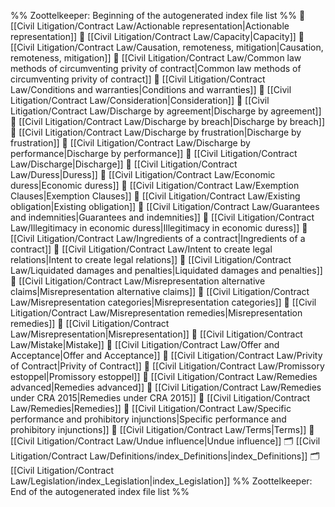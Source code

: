 %% Zoottelkeeper: Beginning of the autogenerated index file list  %%
📄 [[Civil Litigation/Contract Law/Actionable representation|Actionable representation]]
📄 [[Civil Litigation/Contract Law/Capacity|Capacity]]
📄 [[Civil Litigation/Contract Law/Causation, remoteness, mitigation|Causation, remoteness, mitigation]]
📄 [[Civil Litigation/Contract Law/Common law methods of circumventing privity of contract|Common law methods of circumventing privity of contract]]
📄 [[Civil Litigation/Contract Law/Conditions and warranties|Conditions and warranties]]
📄 [[Civil Litigation/Contract Law/Consideration|Consideration]]
📄 [[Civil Litigation/Contract Law/Discharge by agreement|Discharge by agreement]]
📄 [[Civil Litigation/Contract Law/Discharge by breach|Discharge by breach]]
📄 [[Civil Litigation/Contract Law/Discharge by frustration|Discharge by frustration]]
📄 [[Civil Litigation/Contract Law/Discharge by performance|Discharge by performance]]
📄 [[Civil Litigation/Contract Law/Discharge|Discharge]]
📄 [[Civil Litigation/Contract Law/Duress|Duress]]
📄 [[Civil Litigation/Contract Law/Economic duress|Economic duress]]
📄 [[Civil Litigation/Contract Law/Exemption Clauses|Exemption Clauses]]
📄 [[Civil Litigation/Contract Law/Existing obligation|Existing obligation]]
📄 [[Civil Litigation/Contract Law/Guarantees and indemnities|Guarantees and indemnities]]
📄 [[Civil Litigation/Contract Law/Illegitimacy in economic duress|Illegitimacy in economic duress]]
📄 [[Civil Litigation/Contract Law/Ingredients of a contract|Ingredients of a contract]]
📄 [[Civil Litigation/Contract Law/Intent to create legal relations|Intent to create legal relations]]
📄 [[Civil Litigation/Contract Law/Liquidated damages and penalties|Liquidated damages and penalties]]
📄 [[Civil Litigation/Contract Law/Misrepresentation alternative claims|Misrepresentation alternative claims]]
📄 [[Civil Litigation/Contract Law/Misrepresentation categories|Misrepresentation categories]]
📄 [[Civil Litigation/Contract Law/Misrepresentation remedies|Misrepresentation remedies]]
📄 [[Civil Litigation/Contract Law/Misrepresentation|Misrepresentation]]
📄 [[Civil Litigation/Contract Law/Mistake|Mistake]]
📄 [[Civil Litigation/Contract Law/Offer and Acceptance|Offer and Acceptance]]
📄 [[Civil Litigation/Contract Law/Privity of Contract|Privity of Contract]]
📄 [[Civil Litigation/Contract Law/Promissory estoppel|Promissory estoppel]]
📄 [[Civil Litigation/Contract Law/Remedies advanced|Remedies advanced]]
📄 [[Civil Litigation/Contract Law/Remedies under CRA 2015|Remedies under CRA 2015]]
📄 [[Civil Litigation/Contract Law/Remedies|Remedies]]
📄 [[Civil Litigation/Contract Law/Specific performance and prohibitory injunctions|Specific performance and prohibitory injunctions]]
📄 [[Civil Litigation/Contract Law/Terms|Terms]]
📄 [[Civil Litigation/Contract Law/Undue influence|Undue influence]]
🗂️ [[Civil Litigation/Contract Law/Definitions/index_Definitions|index_Definitions]]
🗂️ [[Civil Litigation/Contract Law/Legislation/index_Legislation|index_Legislation]]
%% Zoottelkeeper: End of the autogenerated index file list  %%

